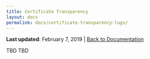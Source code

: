 ```yaml
---
title: Certificate Transparency
layout: docs
permalink: docs/certificate-transparency-logs/
---
```


**Last updated**: February 7, 2019 \| [Back to Documentation](/docs/)

TBD TBD
